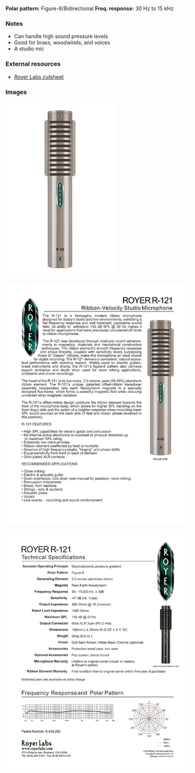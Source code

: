 **Polar pattern:** Figure-8/Bidirectional
**Freq. response:** 30 Hz to 15 kHz

### Notes
- Can handle high sound pressure levels
- Good for brass, woodwinds, and voices
- A studio mic

### External resources
- [Royer Labs cutsheet](https://royerlabs.com/pdf/cutsheets/R-121cutsheet.pdf)

### Images
![](../images/R-121-300.jpg)

![](../images/R-121cutsheet_1.png)

![](../images/R-121cutsheet_2.png)
